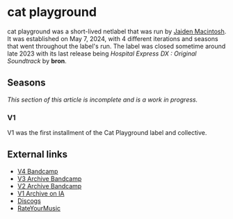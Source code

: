 # cat playground
cat playground was a short-lived netlabel that was run by [Jaiden Macintosh](/artist/jaiden-macintosh). 
It was established on May 7, 2024, with 4 different iterations and seasons that went throughout the label's
run. The label was closed sometime around late 2023 with its last release being *Hospital Express DX : Original Soundtrack* 
by **bron**.

## Seasons
*This section of this article is incomplete and is a work in progress.*
### V1
V1 was the first installment of the Cat Playground label and collective.

## External links
 - [V4 Bandcamp](https://catplayground.bandcamp.com/)
 - [V3 Archive Bandcamp](https://catplaygroundv3.bandcamp.com/)
 - [V2 Archive Bandcamp](https://catplaygroundarchive.bandcamp.com/)
 - [V1 Archive on IA](https://archive.org/details/catplayground)
 - [Discogs](https://www.discogs.com/label/2213647-cat-playground)
 - [RateYourMusic](https://rateyourmusic.com/label/cat_playground/)
